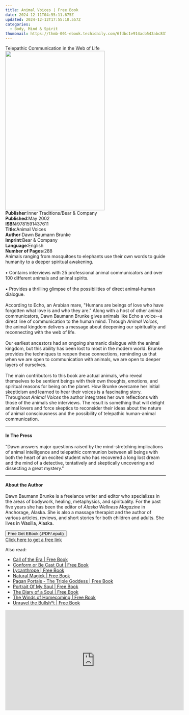 ```yaml
---
title: Animal Voices | Free Book
date: 2024-12-11T04:55:11.675Z
updated: 2024-12-12T17:55:10.557Z
categories:
  - Body, Mind & Spirit
thumbnail: https://thmb-001-ebook.techidaily.com/6fdbc1e914acb543abc8376cea2ec976e349d0393ab071703c82b6453c5698a1.jpg
---
```

<main id="book-container">
  <div class="flex flex-col">
    <div class="book-brief flex-1 py-6 px-4 sm:p-6 md:py-10 md:px-8">
      <!-- brief-->
      <div class="book-brief-main">
        Telepathic Communication in the Web of Life
      </div>
    </div>
    <div
      class="book-meta-info flex-1 grid gap-4 col-start-1 col-end-3 row-start-1 sm:mb-6 sm:grid-cols-4 lg:gap-6 lg:col-start-2 lg:row-end-6 lg:row-span-6 lg:mb-0"
    >
      <div
        class="book-meta-info-left place-content-center mt-4 p-4 text-sm leading-6 col-start-2 col-span-2 dark:text-slate-400"
      >
        <img
          class="w-full h-500 object-cover rounded-lg sm:h-255 sm:col-span-2 lg:col-span-full"
          src="https://img-001-ebook.techidaily.com/47a61610206ab3c1fcc52742300fe0cd430112670630270b56fdb23b055600b9.jpg"
          alt=""
          width="312"
          height="500"
        />
      </div>
      <div
        class="book-meta-info-right mt-2 col-start-1 row-start-2 col-span-3 self-center"
      >
        <!-- meta data  -->
        <div class="flex flex-col px-4 md:px-8">
          <div class="flex-1">
            <strong>Publisher</strong>:<span class="px-2"
              >Inner Traditions/Bear &amp; Company</span
            >
          </div>
          <div class="flex-1">
            <strong>Published</strong>:<span class="px-2">May 2002</span>
          </div>
          <div class="flex-1">
            <strong>ISBN</strong>:<span class="px-2">9781591437611</span>
          </div>
          <div class="flex-1">
            <strong>Title</strong>:<span class="px-2">Animal Voices</span>
          </div>
          <div class="flex-1">
            <strong>Author</strong>:<span class="px-2"
              >Dawn Baumann Brunke</span
            >
          </div>
          <div class="flex-1">
            <strong>Imprint</strong>:<span class="px-2"
              >Bear &amp; Company</span
            >
          </div>
          <div class="flex-1">
            <strong>Language</strong>:<span class="px-2">English</span>
          </div>
          <div class="flex-1">
            <strong>Number of Pages</strong>:<span class="px-2">288</span>
          </div>
        </div>
      </div>
    </div>
    <div class="book-description flex-1 py-6 px-4 sm:p-6 md:py-10 md:px-8">
      <div class="book-description-main">
        <div accordion-content="" id="description">
          Animals ranging from mosquitoes to elephants use their own words to
          guide humanity to a deeper spiritual awakening. <br /><br />• Contains
          interviews with 25 professional animal communicators and over 100
          different animals and animal spirits. <br /><br />• Provides a
          thrilling glimpse of the possibilities of direct animal-human
          dialogue. <br /><br />According to Echo, an Arabian mare, "Humans are
          beings of love who have forgotten what love is and who they are."
          Along with a host of other animal communicators, Dawn Baumann Brunke
          gives animals like Echo a voice--a direct line of communication to the
          human mind. Through <i>Animal Voices</i>, the animal kingdom delivers
          a message about deepening our spirituality and reconnecting with the
          web of life. <br /><br />Our earliest ancestors had an ongoing
          shamanic dialogue with the animal kingdom, but this ability has been
          lost to most in the modern world. Brunke provides the techniques to
          reopen these connections, reminding us that when we are open to
          communication with animals, we are open to deeper layers of ourselves.
          <br /><br />The main contributors to this book are actual animals, who
          reveal themselves to be sentient beings with their own thoughts,
          emotions, and spiritual reasons for being on the planet. How Brunke
          overcame her initial skepticism and learned to hear their voices is a
          fascinating story. Throughout <i>Animal Voices</i> the author
          integrates her own reflections with those of the animals she
          interviews. The result is something that will delight animal lovers
          and force skeptics to reconsider their ideas about the nature of
          animal consciousness and the possibility of telepathic human-animal
          communication.
        </div>
        <div class="accordion-fader"></div>
      </div>
    </div>
    <div class="book-excerpts flex-1 py-6 px-4 sm:p-6 md:py-10 md:px-8">
      <!-- excerpts-->
      <div class="book-excerpts-main">
        <hr />
        <h4 class="placeholder placeholder-heading">
          <span>In The Press</span>
        </h4>
        <p>
          "Dawn answers major questions raised by the mind-stretching
          implications of animal intelligence and telepathic communion between
          all beings with both the heart of an excited student who has recovered
          a long lost dream and the mind of a detective, tentatively and
          skeptically uncovering and dissecting a great mystery."
        </p>
      </div>
    </div>
    <div class="book-about-author flex-1 py-6 px-4 sm:p-6 md:py-10 md:px-8">
      <!-- about author-->
      <div class="book-main-author-main">
        <hr />
        <h4 class="placeholder placeholder-heading">
          <span>About the Author</span>
        </h4>
        <p>
          Dawn Baumann Brunke is a freelance writer and editor who specializes
          in the areas of bodywork, healing, metaphysics, and spirituality. For
          the past five years she has been the editor of
          <i>Alaska Wellness Magazine</i> in Anchorage, Alaska. She is also a
          massage therapist and the author of various articles, reviews, and
          short stories for both children and adults. She lives in Wasilla,
          Alaska.
        </p>
      </div>
    </div>
    <div class="book-free-get flex-1 py-6 px-4 sm:p-6 md:py-10 md:px-8">
      <button
        id="btn-free-get"
        class="bg-blue-500 hover:bg-blue-700 text-white font-bold py-2 px-4 rounded"
      >
        Free Get EBook (.PDF/.epub)
      </button>
      <div id="countdown-display" class="px-2 text-lg mt-2"></div>
      <a
        id="free-link"
        class="hidden bg-blue-500 hover:bg-blue-700 text-white font-bold py-2 px-4 rounded"
        href="https://www.ebooks.com/en-us/book/95782345/animal-voices/dawn-baumann-brunke/"
        target="_blank"
        >Click here to get a free link</a
      >
    </div>
    <script>
      let countdownTime = 0;
      let countdownInterval = null;
      document
        .getElementById('btn-free-get')
        .addEventListener('click', startCountdown);
      function startCountdown() {
        countdownTime = new Date().getTime() + 60000 * 3;
        countdownInterval = setInterval(updateCountdown, 1000);
        document.getElementById('btn-free-get').disabled = true;
        document
          .getElementById('btn-free-get')
          .classList.add('bg-gray-500', 'cursor-not-allowed');
      }
      function updateCountdown() {
        let currentTime = new Date().getTime();
        let timeLeft = countdownTime - currentTime;
        let secondsLeft = Math.floor(timeLeft / 1000);
        document.getElementById('countdown-display').innerHTML =
          `Remaining time: ${secondsLeft} seconds.`;
        if (secondsLeft <= 0) {
          clearInterval(countdownInterval);
          document.getElementById('btn-free-get').classList.add('hidden');
          document.getElementById('free-link').classList.remove('hidden');
          document.getElementById('countdown-display').innerHTML = '';
        }
      }
    </script>
  </div>
</main>

<ins class="adsbygoogle"
      style="display:block"
      data-ad-client="ca-pub-7571918770474297"
      data-ad-slot="8358498916"
      data-ad-format="auto"
      data-full-width-responsive="true"></ins>
    

<span class="atpl-alsoreadstyle">Also read:</span>
<div><ul>
<li><a href="https://novels-ebooks.techidaily.com/210401453-9780645271515-call-of-the-era/"><u>Call of the Era | Free Book</u></a></li>
<li><a href="https://novels-ebooks.techidaily.com/210402704-9781789048438-conform-or-be-cast-out/"><u>Conform or Be Cast Out | Free Book</u></a></li>
<li><a href="https://novels-ebooks.techidaily.com/210402490-9781638603658-lycanthrope/"><u>Lycanthrope | Free Book</u></a></li>
<li><a href="https://novels-ebooks.techidaily.com/210403945-9780711266841-natural-magick/"><u>Natural Magick | Free Book</u></a></li>
<li><a href="https://novels-ebooks.techidaily.com/210402715-9781782790556-pagan-portals-the-triple-goddess/"><u>Pagan Portals - The Triple Goddess | Free Book</u></a></li>
<li><a href="https://novels-ebooks.techidaily.com/210404136-9798985059915-portrait-of-my-soul/"><u>Portrait Of My Soul | Free Book</u></a></li>
<li><a href="https://novels-ebooks.techidaily.com/210401429-9781956803198-the-diary-of-a-soul/"><u>The Diary of a Soul | Free Book</u></a></li>
<li><a href="https://novels-ebooks.techidaily.com/210402702-9781789045642-the-winds-of-homecoming/"><u>The Winds of Homecoming | Free Book</u></a></li>
<li><a href="https://novels-ebooks.techidaily.com/210401489-9781737850212-unravel-the-bullsht/"><u>Unravel the Bullsh*t | Free Book</u></a></li>
</ul></div>

<!-- affiliate ads begin -->
<iframe width="560" height="315" src="https://www.youtube.com/embed/nlwr9LjJ-ng?si=I6UNAtfBkY2FTceu" title="YouTube video player" frameborder="0" allow="accelerometer; autoplay; clipboard-write; encrypted-media; gyroscope; picture-in-picture; web-share" referrerpolicy="strict-origin-when-cross-origin" allowfullscreen></iframe>
<!-- affiliate ads end -->

